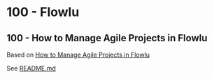 # 100 - Flowlu

## 100 - How to Manage Agile Projects in Flowlu

Based on [How to Manage Agile Projects in Flowlu](https://www.youtube.com/watch?v=ijFP4-b5o_E&list=PLIwGw2FMjKgVi1o8fthxzstgGpF15TqY1)

See [README.md](./100/README.md)
